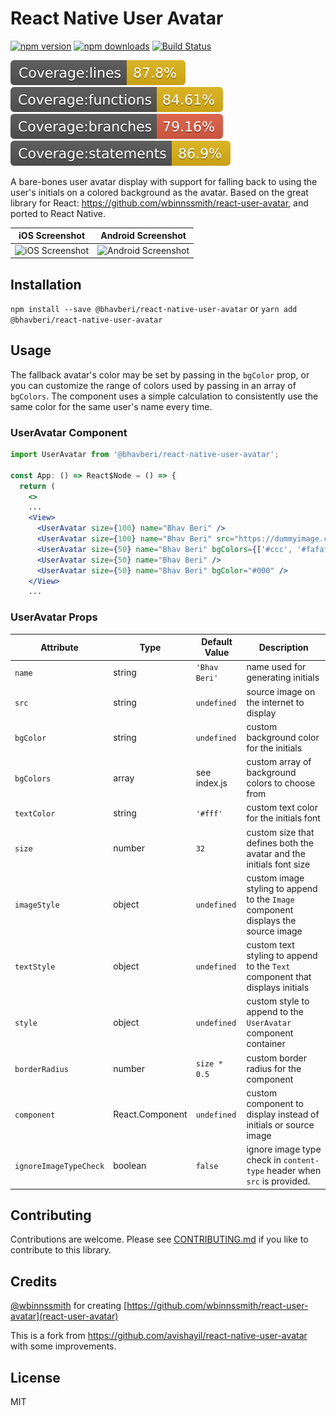 # React Native User Avatar

[![npm version](https://img.shields.io/npm/v/@bhavberi/react-native-user-avatar.svg?style=flat-square)](https://www.npmjs.com/package/@bhavberi/react-native-user-avatar)
[![npm downloads](https://img.shields.io/npm/dm/@bhavberi/react-native-user-avatar.svg?style=flat-square)](https://www.npmjs.com/package/@bhavberi/react-native-user-avatar)
[![Build Status](https://travis-ci.org/bhavberi/react-native-user-avatar.svg?branch=master)](https://travis-ci.org/bhavberi/react-native-user-avatar)

![Coverage lines](./badges/badge-lines.svg)
![Coverage functions](./badges/badge-functions.svg)
![Coverage branches](./badges/badge-branches.svg)
![Coverage statements](./badges/badge-statements.svg)

A bare-bones user avatar display with support for falling back to using the user's initials on a colored background as the avatar.
Based on the great library for React: https://github.com/wbinnssmith/react-user-avatar, and ported to React Native.

|                            iOS Screenshot                            |                              Android Screenshot                              |
| :------------------------------------------------------------------: | :--------------------------------------------------------------------------: |
| <img src="./screenshots/ios.png" title="iOS Screenshot" width="250"> | <img src="./screenshots/android.png" title="Android Screenshot" width="250"> |

## Installation

`npm install --save @bhavberi/react-native-user-avatar` or `yarn add @bhavberi/react-native-user-avatar`

## Usage

The fallback avatar's color may be set by passing in the `bgColor` prop, or you can customize the range of colors
used by passing in an array of `bgColors`. The component uses a simple calculation to consistently use the same
color for the same user's name every time.

### UserAvatar Component

```jsx
import UserAvatar from '@bhavberi/react-native-user-avatar';

const App: () => React$Node = () => {
  return (
    <>
    ...
    <View>
      <UserAvatar size={100} name="Bhav Beri" />
      <UserAvatar size={100} name="Bhav Beri" src="https://dummyimage.com/100x100/000/fff" />
      <UserAvatar size={50} name="Bhav Beri" bgColors={['#ccc', '#fafafa', '#ccaabb']}/>
      <UserAvatar size={50} name="Bhav Beri" />
      <UserAvatar size={50} name="Bhav Beri" bgColor="#000" />
    </View>
    ...
```

### UserAvatar Props

| Attribute              | Type            | Default Value | Description                                                                       |
| ---------------------- | --------------- | ------------- | --------------------------------------------------------------------------------- |
| `name`                 | string          | `'Bhav Beri'` | name used for generating initials                                                 |
| `src`                  | string          | `undefined`   | source image on the internet to display                                           |
| `bgColor`              | string          | `undefined`   | custom background color for the initials                                          |
| `bgColors`             | array           | see index.js  | custom array of background colors to choose from                                  |
| `textColor`            | string          | `'#fff'`      | custom text color for the initials font                                           |
| `size`                 | number          | `32`          | custom size that defines both the avatar and the initials font size               |
| `imageStyle`           | object          | `undefined`   | custom image styling to append to the `Image` component displays the source image |
| `textStyle`            | object          | `undefined`   | custom text styling to append to the `Text` component that displays initials      |
| `style`                | object          | `undefined`   | custom style to append to the `UserAvatar` component container                    |
| `borderRadius`         | number          | `size * 0.5`  | custom border radius for the component                                            |
| `component`            | React.Component | `undefined`   | custom component to display instead of initials or source image                   |
| `ignoreImageTypeCheck` | boolean         | `false`       | ignore image type check in `content-type` header when `src` is provided.          |

## Contributing

Contributions are welcome. Please see [CONTRIBUTING.md](CONTRIBUTING.md) if you like to contribute to this library.

## Credits

[@wbinnssmith](https://github.com/wbinnssmith/) for creating [https://github.com/wbinnssmith/react-user-avatar](react-user-avatar)

This is a fork from https://github.com/avishayil/react-native-user-avatar with some improvements.

## License

MIT
